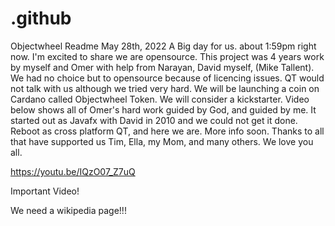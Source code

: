 # .github
Objectwheel Readme May 28th, 2022 A Big day for us. about 1:59pm right now. I'm excited to share
we are opensource. This project was 4 years work by myself and Omer with help from Narayan, David
myself, (Mike Tallent). We had no choice but to opensource because of licencing issues. QT would not
talk with us although we tried very hard. We will be launching a coin on Cardano called 
Objectwheel Token. We will consider a kickstarter. Video below shows all of Omer's hard work guided by
God, and guided by me. It started out as Javafx with David in 2010 and we could not get it done. 
Reboot as cross platform QT, and here we are. More info soon. Thanks to all that have supported us
Tim, Ella, my Mom, and many others. We love you all. 


https://youtu.be/IQzO07_Z7uQ

Important Video! 

We need a wikipedia page!!! 


